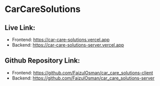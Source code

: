 # CarCareSolutions

## Live Link:

- Frontend: https://car-care-solutions.vercel.app
- Backend: https://car-care-solutions-server.vercel.app

## Github Repository Link:

- Frontend: https://github.com/FaizulOsman/car_care_solutions-client
- Backend: https://github.com/FaizulOsman/car_care_solutions-server
